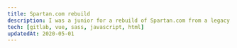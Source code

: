 ```yaml
---
title: Spartan.com rebuild
description: I was a junior for a rebuild of Spartan.com from a legacy Angular app to Elixir + Vue.
tech: [gitlab, vue, sass, javascript, html]
updatedAt: 2020-05-01
---
```

